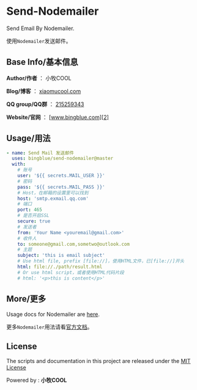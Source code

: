 # Send-Nodemailer

Send Email By Nodemailer.

使用`Nodemailer`发送邮件。

## Base Info/基本信息

**Author/作者** ： 小牧COOL

**Blog/博客** ： [xiaomucool.com][4]

**QQ group/QQ群** ： [215259343][1]

**Website/官网** ： [www.bingblue.com][2]

## Usage/用法
```yml
- name: Send Mail 发送邮件
  uses: bingblue/send-nodemailer@master
  with:
    # 账号
    user: '${{ secrets.MAIL_USER }}'
    # 密码
    pass: '${{ secrets.MAIL_PASS }}'
    # Host，在邮箱的设置里可以找到
    host: 'smtp.exmail.qq.com'
    # 端口
    port: 465
    # 是否开启SSL
    secure: true
    # 发送者
    from: 'Your Name <youremail@gmail.com>'
    # 收件人
    to: someone@gmail.com,sometwo@outlook.com
    # 主题
    subject: 'this is email subject'
    # Use html file, prefix [file://]，使用HTML文件，已[file://]开头
    html: file://./path/result.html
    # Or use html script，或者使用HTML代码片段
    # html: '<p>this is content</p>'
```

## More/更多

Usage docs for Nodemailer are [here][5].

更多`Nodemailer`用法请看[官方文档][5]。

## License

The scripts and documentation in this project are released under the [MIT License][3]

Powered by : **小牧COOL**

[1]:https://jq.qq.com/?_wv=1027&k=5tyQDAd
[2]:https://www.bingblue.com
[3]:https://github.com/bingblue/send-nodemailer/blob/master/LICENSE
[4]:https://xiaomucool.com
[5]:https://nodemailer.com/usage/

